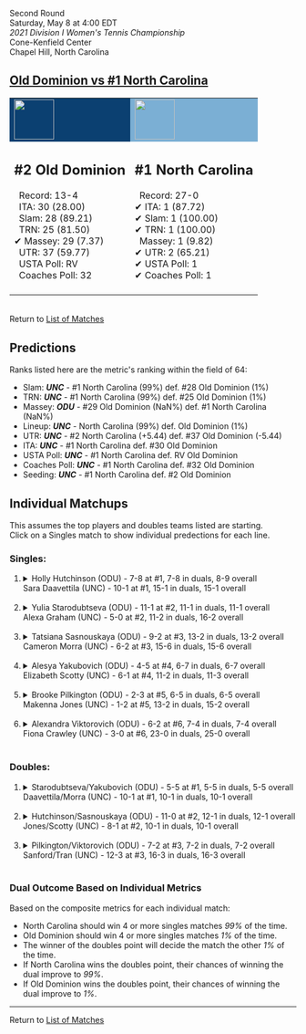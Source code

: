 Second Round  
Saturday, May 8 at 4:00 EDT  
_2021 Division I Women's Tennis Championship_  
Cone-Kenfield Center  
Chapel Hill, North Carolina  
## [Old Dominion vs #1 North Carolina](https://www.ncaa.com/game/5833679)  

<table><tr style="background-color: #d9d9d9 !important"><td style="background-color: #0B4071 !important"><img src="https://www.ncaa.com/sites/default/files/images/logos/schools/o/old-dominion.70.png" width="70" height="70" /></td><td style="background-color: #7BAFD4 !important"><img src="https://www.ncaa.com/sites/default/files/images/logos/schools/n/north-carolina.70.png" width="70" height="70" /></td></tr><tr>
<td>  

<h2>#2 Old Dominion</h2>  
&nbsp; Record: 13-4<br>  
&nbsp; ITA: 30 (28.00)<br>  
&nbsp; Slam: 28 (89.21)<br>  
&nbsp; TRN: 25 (81.50)<br>  
&#10004; Massey: 29 (7.37)<br>  
&nbsp; UTR: 37 (59.77)<br>  
&nbsp; USTA Poll: RV<br>  
&nbsp; Coaches Poll: 32<br>  
<br>  

</td>
<td>  

<h2>#1 North Carolina</h2>  
&nbsp; Record: 27-0<br>  
&#10004; ITA: 1 (87.72)<br>  
&#10004; Slam: 1 (100.00)<br>  
&#10004; TRN: 1 (100.00)<br>  
&nbsp; Massey: 1 (9.82)<br>  
&#10004; UTR: 2 (65.21)<br>  
&#10004; USTA Poll: 1<br>  
&#10004; Coaches Poll: 1<br>  
<br>  

</td>
</tr></table>  


<br>Return to [List of Matches](../index.md)  

## Predictions  

Ranks listed here are the metric's ranking within the field of 64:  
- Slam: ***UNC*** - #1 North Carolina (99%) def. #28 Old Dominion (1%)  
- TRN: ***UNC*** - #1 North Carolina (99%) def. #25 Old Dominion (1%)  
- Massey: ***ODU*** - #29 Old Dominion (NaN%) def. #1 North Carolina (NaN%)  
- Lineup: ***UNC*** - North Carolina (99%) def. Old Dominion (1%)  
- UTR: ***UNC*** - #2 North Carolina (+5.44) def. #37 Old Dominion (-5.44)  
- ITA: ***UNC*** - #1 North Carolina def. #30 Old Dominion  
- USTA Poll: ***UNC*** - #1 North Carolina def. RV Old Dominion  
- Coaches Poll: ***UNC*** - #1 North Carolina def. #32 Old Dominion  
- Seeding: ***UNC*** - #1 North Carolina def. #2 Old Dominion  

## Individual Matchups  
This assumes the top players and doubles teams listed are starting.  
Click on a Singles match to show individual predections for each line.  

### Singles:  

<ol>
<li><details>
<summary markdown="span">Holly Hutchinson (ODU) - 7-8 at #1, 7-8 in duals, 8-9 overall<br>Sara Daavettila (UNC) - 10-1 at #1, 15-1 in duals, 15-1 overall</summary>
<h4>Predictions</h4><ul>
<li>Composite: <b><i>UNC</i></b> - Daavettila (94%) def. Hutchinson (6%)</li>  
<li>Slam: <b><i>UNC</i></b> - Daavettila (91%) def. Hutchinson (9%)</li>  
<li>TRN: <b><i>UNC</i></b> - Daavettila (98%) def. Hutchinson (2%)</li>  
<li>Massey: <b><i>ODU</i></b> - Hutchinson (NaN%) def. Daavettila (NaN%)</li>  
<li>UTR: <b><i>UNC</i></b> - Daavettila (92%) def. Hutchinson (8%)</li>  
<li>ITA: <b><i>UNC</i></b> - Daavettila (64.17) def. Hutchinson (5.40)</li>  
</ul>
</details>&nbsp;</li>
<li><details>
<summary markdown="span">Yulia Starodubtseva (ODU) - 11-1 at #2, 11-1 in duals, 11-1 overall<br>Alexa Graham (UNC) - 5-0 at #2, 11-2 in duals, 16-2 overall</summary>
<h4>Predictions</h4><ul>
<li>Composite: <b><i>UNC</i></b> - Graham (93%) def. Starodubtseva (7%)</li>  
<li>Slam: <b><i>UNC</i></b> - Graham (93%) def. Starodubtseva (7%)</li>  
<li>TRN: <b><i>UNC</i></b> - Graham (94%) def. Starodubtseva (6%)</li>  
<li>Massey: <b><i>ODU</i></b> - Starodubtseva (NaN%) def. Graham (NaN%)</li>  
<li>UTR: <b><i>UNC</i></b> - Graham (91%) def. Starodubtseva (9%)</li>  
<li>ITA: <b><i>UNC</i></b> - Graham (15.03) def. Starodubtseva (11.96)</li>  
</ul>
</details>&nbsp;</li>
<li><details>
<summary markdown="span">Tatsiana Sasnouskaya (ODU) - 9-2 at #3, 13-2 in duals, 13-2 overall<br>Cameron Morra (UNC) - 6-2 at #3, 15-6 in duals, 15-6 overall</summary>
<h4>Predictions</h4><ul>
<li>Composite: <b><i>UNC</i></b> - Morra (88%) def. Sasnouskaya (12%)</li>  
<li>Slam: <b><i>UNC</i></b> - Morra (88%) def. Sasnouskaya (12%)</li>  
<li>TRN: <b><i>UNC</i></b> - Morra (88%) def. Sasnouskaya (12%)</li>  
<li>Massey: <b><i>ODU</i></b> - Sasnouskaya (NaN%) def. Morra (NaN%)</li>  
<li>UTR: <b><i>UNC</i></b> - Morra (89%) def. Sasnouskaya (11%)</li>  
<li>ITA: <b><i>UNC</i></b> - Morra (20.00) def. Sasnouskaya (7.78)</li>  
</ul>
</details>&nbsp;</li>
<li><details>
<summary markdown="span">Alesya Yakubovich (ODU) - 4-5 at #4, 6-7 in duals, 6-7 overall<br>Elizabeth Scotty (UNC) - 6-1 at #4, 11-2 in duals, 11-3 overall</summary>
<h4>Predictions</h4><ul>
<li>Composite: <b><i>UNC</i></b> - Scotty (97%) def. Yakubovich (3%)</li>  
<li>Slam: <b><i>UNC</i></b> - Scotty (97%) def. Yakubovich (3%)</li>  
<li>TRN: <b><i>UNC</i></b> - Scotty (98%) def. Yakubovich (2%)</li>  
<li>Massey: <b><i>ODU</i></b> - Yakubovich (NaN%) def. Scotty (NaN%)</li>  
<li>UTR: <b><i>UNC</i></b> - Scotty (96%) def. Yakubovich (4%)</li>  
<li>ITA: <b><i>UNC</i></b> - Scotty (5.93) def. Yakubovich (0.00)</li>  
</ul>
</details>&nbsp;</li>
<li><details>
<summary markdown="span">Brooke Pilkington (ODU) - 2-3 at #5, 6-5 in duals, 6-5 overall<br>Makenna Jones (UNC) - 1-2 at #5, 13-2 in duals, 15-2 overall</summary>
<h4>Predictions</h4><ul>
<li>Composite: <b><i>UNC</i></b> - Jones (97%) def. Pilkington (3%)</li>  
<li>Slam: <b><i>UNC</i></b> - Jones (98%) def. Pilkington (2%)</li>  
<li>TRN: <b><i>UNC</i></b> - Jones (99%) def. Pilkington (1%)</li>  
<li>Massey: <b><i>ODU</i></b> - Pilkington (NaN%) def. Jones (NaN%)</li>  
<li>UTR: <b><i>UNC</i></b> - Jones (94%) def. Pilkington (6%)</li>  
<li>ITA: <b><i>UNC</i></b> - Jones (18.39) def. Pilkington (1.80)</li>  
</ul>
</details>&nbsp;</li>
<li><details>
<summary markdown="span">Alexandra Viktorovich (ODU) - 6-2 at #6, 7-4 in duals, 7-4 overall<br>Fiona Crawley (UNC) - 3-0 at #6, 23-0 in duals, 25-0 overall</summary>
<h4>Predictions</h4><ul>
<li>Composite: <b><i>UNC</i></b> - Crawley (97%) def. Viktorovich (3%)</li>  
<li>Slam: <b><i>UNC</i></b> - Crawley (99%) def. Viktorovich (1%)</li>  
<li>TRN: <b><i>UNC</i></b> - Crawley (99%) def. Viktorovich (1%)</li>  
<li>Massey: <b><i>ODU</i></b> - Viktorovich (NaN%) def. Crawley (NaN%)</li>  
<li>UTR: <b><i>UNC</i></b> - Crawley (93%) def. Viktorovich (7%)</li>  
<li>ITA: <b><i>UNC</i></b> - Crawley (16.89) def. Viktorovich (2.38)</li>  
</ul>
</details>&nbsp;</li>
</ol>

### Doubles:  

<ol>
<li><details>
<summary markdown="span">Starodubtseva/Yakubovich (ODU) - 5-5 at #1, 5-5 in duals, 5-5 overall<br>Daavettila/Morra (UNC) - 10-1 at #1, 10-1 in duals, 10-1 overall</summary>
<br>Sorry, we don't have any metrics for this match
</details>&nbsp;</li>
<li><details>
<summary markdown="span">Hutchinson/Sasnouskaya (ODU) - 11-0 at #2, 12-1 in duals, 12-1 overall<br>Jones/Scotty (UNC) - 8-1 at #2, 10-1 in duals, 10-1 overall</summary>
<br>Sorry, we don't have any metrics for this match
</details>&nbsp;</li>
<li><details>
<summary markdown="span">Pilkington/Viktorovich (ODU) - 7-2 at #3, 7-2 in duals, 7-2 overall<br>Sanford/Tran (UNC) - 12-3 at #3, 16-3 in duals, 16-3 overall</summary>
<br>Sorry, we don't have any metrics for this match
</details>&nbsp;</li>
</ol>

### Dual Outcome Based on Individual Metrics  
  
Based on the composite metrics for each individual match:  
- North Carolina should win 4 or more singles matches _99%_ of the time.  
- Old Dominion should win 4 or more singles matches _1%_ of the time.  
- The winner of the doubles point will decide the match the other _1%_ of the time.  
- If North Carolina wins the doubles point, their chances of winning the dual improve to _99%_.  
- If Old Dominion wins the doubles point, their chances of winning the dual improve to _1%_.  
  
------

Return to [List of Matches](../index.md)  

